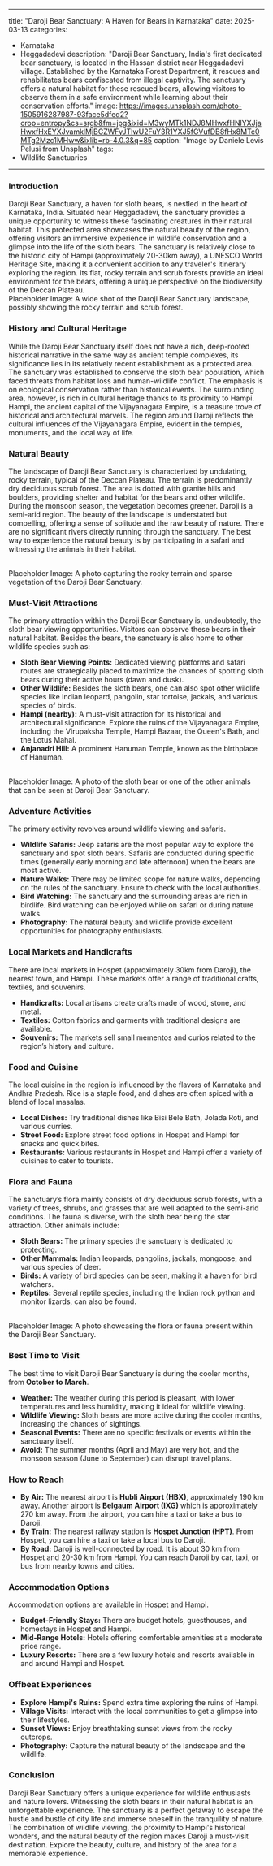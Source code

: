 
---
title: "Daroji Bear Sanctuary: A Haven for Bears in Karnataka"
date: 2025-03-13
categories:
  - Karnataka
  - Heggadadevi
description: "Daroji Bear Sanctuary, India's first dedicated bear sanctuary, is located in the Hassan district near Heggadadevi village. Established by the Karnataka Forest Department, it rescues and rehabilitates bears confiscated from illegal captivity. The sanctuary offers a natural habitat for these rescued bears, allowing visitors to observe them in a safe environment while learning about their conservation efforts."
image: https://images.unsplash.com/photo-1505916287987-93face5dfed2?crop=entropy&cs=srgb&fm=jpg&ixid=M3wyMTk1NDJ8MHwxfHNlYXJjaHwxfHxEYXJvamklMjBCZWFyJTIwU2FuY3R1YXJ5fGVufDB8fHx8MTc0MTg2Mzc1MHww&ixlib=rb-4.0.3&q=85
caption: "Image by Daniele Levis Pelusi from Unsplash"
tags: 
  - Wildlife Sanctuaries
---


### **Introduction**

Daroji Bear Sanctuary, a haven for sloth bears, is nestled in the heart of Karnataka, India. Situated near Heggadadevi, the sanctuary provides a unique opportunity to witness these fascinating creatures in their natural habitat. This protected area showcases the natural beauty of the region, offering visitors an immersive experience in wildlife conservation and a glimpse into the life of the sloth bears. The sanctuary is relatively close to the historic city of Hampi (approximately 20-30km away), a UNESCO World Heritage Site, making it a convenient addition to any traveler's itinerary exploring the region. Its flat, rocky terrain and scrub forests provide an ideal environment for the bears, offering a unique perspective on the biodiversity of the Deccan Plateau.
<br>
    Placeholder Image: A wide shot of the Daroji Bear Sanctuary landscape, possibly showing the rocky terrain and scrub forest.

### **History and Cultural Heritage**

While the Daroji Bear Sanctuary itself does not have a rich, deep-rooted historical narrative in the same way as ancient temple complexes, its significance lies in its relatively recent establishment as a protected area. The sanctuary was established to conserve the sloth bear population, which faced threats from habitat loss and human-wildlife conflict. The emphasis is on ecological conservation rather than historical events. The surrounding area, however, is rich in cultural heritage thanks to its proximity to Hampi. Hampi, the ancient capital of the Vijayanagara Empire, is a treasure trove of historical and architectural marvels. The region around Daroji reflects the cultural influences of the Vijayanagara Empire, evident in the temples, monuments, and the local way of life.

### **Natural Beauty**

The landscape of Daroji Bear Sanctuary is characterized by undulating, rocky terrain, typical of the Deccan Plateau. The terrain is predominantly dry deciduous scrub forest. The area is dotted with granite hills and boulders, providing shelter and habitat for the bears and other wildlife. During the monsoon season, the vegetation becomes greener.  Daroji is a semi-arid region. The beauty of the landscape is understated but compelling, offering a sense of solitude and the raw beauty of nature. There are no significant rivers directly running through the sanctuary. The best way to experience the natural beauty is by participating in a safari and witnessing the animals in their habitat.

<br>
    Placeholder Image: A photo capturing the rocky terrain and sparse vegetation of the Daroji Bear Sanctuary.

### **Must-Visit Attractions**

The primary attraction within the Daroji Bear Sanctuary is, undoubtedly, the sloth bear viewing opportunities. Visitors can observe these bears in their natural habitat. Besides the bears, the sanctuary is also home to other wildlife species such as:
*   **Sloth Bear Viewing Points:** Dedicated viewing platforms and safari routes are strategically placed to maximize the chances of spotting sloth bears during their active hours (dawn and dusk).
*   **Other Wildlife:** Besides the sloth bears, one can also spot other wildlife species like Indian leopard, pangolin, star tortoise, jackals, and various species of birds.
*   **Hampi (nearby):** A must-visit attraction for its historical and architectural significance. Explore the ruins of the Vijayanagara Empire, including the Virupaksha Temple, Hampi Bazaar, the Queen's Bath, and the Lotus Mahal.
*   **Anjanadri Hill:** A prominent Hanuman Temple, known as the birthplace of Hanuman.

<br>
    Placeholder Image: A photo of the sloth bear or one of the other animals that can be seen at Daroji Bear Sanctuary.

### **Adventure Activities**

The primary activity revolves around wildlife viewing and safaris.
*   **Wildlife Safaris:** Jeep safaris are the most popular way to explore the sanctuary and spot sloth bears. Safaris are conducted during specific times (generally early morning and late afternoon) when the bears are most active.
*   **Nature Walks:** There may be limited scope for nature walks, depending on the rules of the sanctuary. Ensure to check with the local authorities.
*   **Bird Watching:** The sanctuary and the surrounding areas are rich in birdlife. Bird watching can be enjoyed while on safari or during nature walks.
*   **Photography:** The natural beauty and wildlife provide excellent opportunities for photography enthusiasts.

### **Local Markets and Handicrafts**

There are local markets in Hospet (approximately 30km from Daroji), the nearest town, and Hampi. These markets offer a range of traditional crafts, textiles, and souvenirs.
*   **Handicrafts:** Local artisans create crafts made of wood, stone, and metal.
*   **Textiles:** Cotton fabrics and garments with traditional designs are available.
*   **Souvenirs:** The markets sell small mementos and curios related to the region’s history and culture.

### **Food and Cuisine**

The local cuisine in the region is influenced by the flavors of Karnataka and Andhra Pradesh. Rice is a staple food, and dishes are often spiced with a blend of local masalas.
*   **Local Dishes:** Try traditional dishes like Bisi Bele Bath, Jolada Roti, and various curries.
*   **Street Food:** Explore street food options in Hospet and Hampi for snacks and quick bites.
*   **Restaurants:** Various restaurants in Hospet and Hampi offer a variety of cuisines to cater to tourists.

### **Flora and Fauna**

The sanctuary’s flora mainly consists of dry deciduous scrub forests, with a variety of trees, shrubs, and grasses that are well adapted to the semi-arid conditions. The fauna is diverse, with the sloth bear being the star attraction. Other animals include:
*   **Sloth Bears:** The primary species the sanctuary is dedicated to protecting.
*   **Other Mammals:** Indian leopards, pangolins, jackals, mongoose, and various species of deer.
*   **Birds:** A variety of bird species can be seen, making it a haven for bird watchers.
*   **Reptiles:** Several reptile species, including the Indian rock python and monitor lizards, can also be found.

<br>
    Placeholder Image: A photo showcasing the flora or fauna present within the Daroji Bear Sanctuary.

### **Best Time to Visit**

The best time to visit Daroji Bear Sanctuary is during the cooler months, from **October to March**.
*   **Weather:** The weather during this period is pleasant, with lower temperatures and less humidity, making it ideal for wildlife viewing.
*   **Wildlife Viewing:** Sloth bears are more active during the cooler months, increasing the chances of sightings.
*   **Seasonal Events:** There are no specific festivals or events within the sanctuary itself.
*   **Avoid:** The summer months (April and May) are very hot, and the monsoon season (June to September) can disrupt travel plans.

### **How to Reach**

*   **By Air:** The nearest airport is **Hubli Airport (HBX)**, approximately 190 km away. Another airport is **Belgaum Airport (IXG)** which is approximately 270 km away. From the airport, you can hire a taxi or take a bus to Daroji.
*   **By Train:** The nearest railway station is **Hospet Junction (HPT)**. From Hospet, you can hire a taxi or take a local bus to Daroji.
*   **By Road:** Daroji is well-connected by road. It is about 30 km from Hospet and 20-30 km from Hampi. You can reach Daroji by car, taxi, or bus from nearby towns and cities.

### **Accommodation Options**

Accommodation options are available in Hospet and Hampi.
*   **Budget-Friendly Stays:** There are budget hotels, guesthouses, and homestays in Hospet and Hampi.
*   **Mid-Range Hotels:** Hotels offering comfortable amenities at a moderate price range.
*   **Luxury Resorts:** There are a few luxury hotels and resorts available in and around Hampi and Hospet.

### **Offbeat Experiences**

*   **Explore Hampi's Ruins:** Spend extra time exploring the ruins of Hampi.
*   **Village Visits:** Interact with the local communities to get a glimpse into their lifestyles.
*   **Sunset Views:** Enjoy breathtaking sunset views from the rocky outcrops.
*   **Photography:** Capture the natural beauty of the landscape and the wildlife.

### **Conclusion**

Daroji Bear Sanctuary offers a unique experience for wildlife enthusiasts and nature lovers. Witnessing the sloth bears in their natural habitat is an unforgettable experience. The sanctuary is a perfect getaway to escape the hustle and bustle of city life and immerse oneself in the tranquility of nature. The combination of wildlife viewing, the proximity to Hampi's historical wonders, and the natural beauty of the region makes Daroji a must-visit destination. Explore the beauty, culture, and history of the area for a memorable experience.



